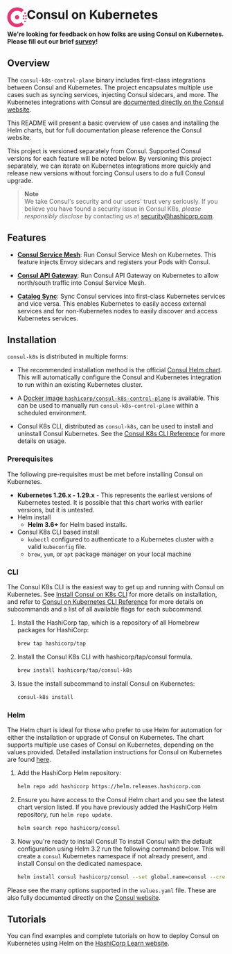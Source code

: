 <h1>
  <img src="./assets/logo.svg" align="left" height="46px" alt="Consul logo"/>
  <span>Consul on Kubernetes</span>
</h1>

 **We're looking for feedback on how folks are using Consul on Kubernetes. Please fill out our brief [survey](https://hashicorp.sjc1.qualtrics.com/jfe/form/SV_4MANbw1BUku7YhL)!** 

## Overview

The `consul-k8s-control-plane` binary includes first-class integrations between Consul and
Kubernetes. The project encapsulates multiple use cases such as syncing
services, injecting Consul sidecars, and more.
The Kubernetes integrations with Consul are
[documented directly on the Consul website](https://www.consul.io/docs/platform/k8s/index.html).

This README will present a basic overview of use cases and installing the Helm charts, but for full documentation please reference the Consul website.

This project is versioned separately from Consul. Supported Consul versions
for each feature will be noted below. By versioning this project separately,
we can iterate on Kubernetes integrations more quickly and release new versions
without forcing Consul users to do a full Consul upgrade.

> **Note**  
> We take Consul's security and our users' trust very seriously. If
you believe you have found a security issue in Consul K8s, _please responsibly disclose_
by contacting us at [security@hashicorp.com](mailto:security@hashicorp.com).

## Features
    
  * [**Consul Service Mesh**](https://developer.hashicorp.com/consul/docs/connect):
    Run Consul Service Mesh on Kubernetes. This feature
    injects Envoy sidecars and registers your Pods with Consul.

  * [**Consul API Gateway**](https://developer.hashicorp.com/consul/docs/api-gateway):
    Run Consul API Gateway on Kubernetes to allow north/south traffic into Consul Service Mesh.
    
  * [**Catalog Sync**](https://developer.hashicorp.com/consul/docs/k8s/service-sync):
    Sync Consul services into first-class Kubernetes services and vice versa.
    This enables Kubernetes to easily access external services and for
    non-Kubernetes nodes to easily discover and access Kubernetes services.

## Installation

`consul-k8s` is distributed in multiple forms:

  * The recommended installation method is the official
    [Consul Helm chart](https://github.com/hashicorp/consul-k8s/tree/main/charts/consul). This will
    automatically configure the Consul and Kubernetes integration to run within
    an existing Kubernetes cluster.

  * A [Docker image `hashicorp/consul-k8s-control-plane`](https://hub.docker.com/r/hashicorp/consul-k8s-control-plane) is available. This can be used to manually run `consul-k8s-control-plane` within a scheduled environment.

  * Consul K8s CLI, distributed as `consul-k8s`, can be used to install and uninstall Consul Kubernetes. See the [Consul K8s CLI Reference](https://developer.hashicorp.com/consul/docs/k8s/k8s-cli) for more details on usage. 

### Prerequisites

The following pre-requisites must be met before installing Consul on Kubernetes. 

  * **Kubernetes 1.26.x - 1.29.x** - This represents the earliest versions of Kubernetes tested.
    It is possible that this chart works with earlier versions, but it is
    untested.
  * Helm install
    * **Helm 3.6+** for Helm based installs. 
  * Consul K8s CLI based install
    * `kubectl` configured to authenticate to a Kubernetes cluster with a valid `kubeconfig` file.
    * `brew`, `yum`, or `apt` package manager on your local machine 

### CLI

The Consul K8s CLI is the easiest way to get up and running with Consul on Kubernetes. See [Install Consul on K8s CLI](https://developer.hashicorp.com/consul/docs/k8s/installation/install-cli#install-the-cli) for more details on installation, and refer to 
[Consul on Kubernetes CLI Reference](https://developer.hashicorp.com/consul/docs/k8s/k8s-cli) for more details on subcommands and a list of all available flags
for each subcommand. 


 1. Install the HashiCorp tap, which is a repository of all Homebrew packages for HashiCorp:
 
    ``` bash
    brew tap hashicorp/tap
    ```
  
2. Install the Consul K8s CLI with hashicorp/tap/consul formula.

    ``` bash
    brew install hashicorp/tap/consul-k8s
    ```
  
3. Issue the install subcommand to install Consul on Kubernetes:
   
    ``` bash 
    consul-k8s install 
    ```

### Helm

The Helm chart is ideal for those who prefer to use Helm for automation for either the installation or upgrade of Consul on Kubernetes. The chart supports multiple use cases of Consul on Kubernetes, depending on the values provided. Detailed installation instructions for Consul on Kubernetes are found [here](https://developer.hashicorp.com/consul/docs/k8s/installation/install). 

1. Add the HashiCorp Helm repository:
   
    ``` bash
    helm repo add hashicorp https://helm.releases.hashicorp.com
    ```
    
2. Ensure you have access to the Consul Helm chart and you see the latest chart version listed. If you have previously added the 
   HashiCorp Helm repository, run `helm repo update`. 

    ``` bash
    helm search repo hashicorp/consul
    ```

3. Now you're ready to install Consul! To install Consul with the default configuration using Helm 3.2 run the following command below.
   This will create a `consul` Kubernetes namespace if not already present, and install Consul on the dedicated namespace. 
 
   ``` bash
   helm install consul hashicorp/consul --set global.name=consul --create-namespace -n consul

Please see the many options supported in the `values.yaml`
file. These are also fully documented directly on the
[Consul website](https://developer.hashicorp.com/consul/docs/k8s/helm).

## Tutorials

You can find examples and complete tutorials on how to deploy Consul on 
Kubernetes using Helm on the [HashiCorp Learn website](https://learn.hashicorp.com/collections/consul/kubernetes).
